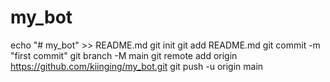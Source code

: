# my_bot

echo "# my_bot" >> README.md
git init
git add README.md
git commit -m "first commit"
git branch -M main
git remote add origin https://github.com/kiinging/my_bot.git
git push -u origin main
